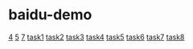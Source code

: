 # baidu-demo

<a href="https://jhf988.github.io/baidu-demo/4.html">4</a>
<a href="https://jhf988.github.io/baidu-demo/5.html">5</a>
<a href="https://jhf988.github.io/baidu-demo/7.html">7</a>
<a href="https://jhf988.github.io/baidu-demo/task1.html">task1</a>
<a href="https://jhf988.github.io/baidu-demo/task2.html">task2</a>
<a href="https://jhf988.github.io/baidu-demo/task3.html">task3</a>
<a href="https://jhf988.github.io/baidu-demo/task4.html">task4</a>
<a href="https://jhf988.github.io/baidu-demo/task5.html">task5</a>
<a href="https://jhf988.github.io/baidu-demo/task6.html">task6</a>
<a href="https://jhf988.github.io/baidu-demo/task7.html">task7</a>
<a href="https://jhf988.github.io/baidu-demo/task8.html">task8</a>
